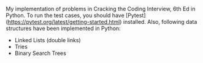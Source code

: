 My implementation of problems in Cracking the Coding Interview, 6th Ed
in Python. To run the test cases, you should have [Pytest] (https://pytest.org/latest/getting-started.html)
installed. Also, following data structures have been implemented
in Python:
* Linked Lists (double links)
* Tries
* Binary Search Trees
